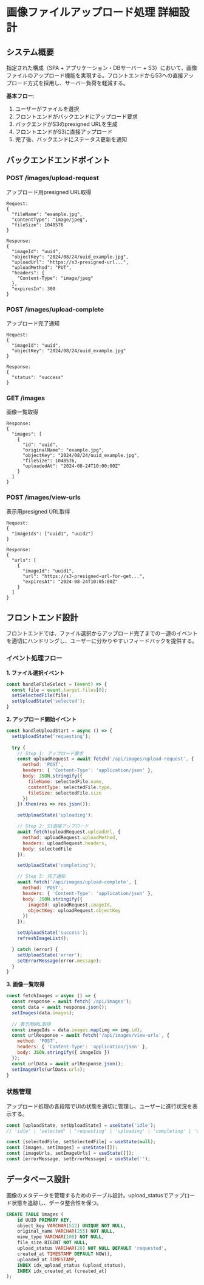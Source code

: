 # 画像ファイルアップロード処理 詳細設計

## システム概要

指定された構成（SPA + アプリケーション・DBサーバー + S3）において、画像ファイルのアップロード機能を実現する。フロントエンドからS3への直接アップロード方式を採用し、サーバー負荷を軽減する。

**基本フロー**:
1. ユーザーがファイルを選択
2. フロントエンドがバックエンドにアップロード要求
3. バックエンドがS3のpresigned URLを生成
4. フロントエンドがS3に直接アップロード
5. 完了後、バックエンドにステータス更新を通知

## バックエンドエンドポイント

### POST /images/upload-request
アップロード用presigned URL取得

```
Request:
{
  "fileName": "example.jpg",
  "contentType": "image/jpeg",
  "fileSize": 1048576
}

Response:
{
  "imageId": "uuid",
  "objectKey": "2024/08/24/uuid_example.jpg",
  "uploadUrl": "https://s3-presigned-url...",
  "uploadMethod": "PUT",
  "headers": {
    "Content-Type": "image/jpeg"
  },
  "expiresIn": 300
}
```

### POST /images/upload-complete
アップロード完了通知

```
Request:
{
  "imageId": "uuid",
  "objectKey": "2024/08/24/uuid_example.jpg"
}

Response:
{
  "status": "success"
}
```

### GET /images
画像一覧取得

```
Response:
{
  "images": [
    {
      "id": "uuid",
      "originalName": "example.jpg",
      "objectKey": "2024/08/24/uuid_example.jpg",
      "fileSize": 1048576,
      "uploadedAt": "2024-08-24T10:00:00Z"
    }
  ]
}
```

### POST /images/view-urls
表示用presigned URL取得

```
Request:
{
  "imageIds": ["uuid1", "uuid2"]
}

Response:
{
  "urls": [
    {
      "imageId": "uuid1",
      "url": "https://s3-presigned-url-for-get...",
      "expiresAt": "2024-08-24T10:05:00Z"
    }
  ]
}
```

## フロントエンド設計

フロントエンドでは、ファイル選択からアップロード完了までの一連のイベントを適切にハンドリングし、ユーザーに分かりやすいフィードバックを提供する。

### イベント処理フロー

**1. ファイル選択イベント**
```javascript
const handleFileSelect = (event) => {
  const file = event.target.files[0];
  setSelectedFile(file);
  setUploadState('selected');
}
```

**2. アップロード開始イベント**
```javascript
const handleUploadStart = async () => {
  setUploadState('requesting');
  
  try {
    // Step 1: アップロード要求
    const uploadRequest = await fetch('/api/images/upload-request', {
      method: 'POST',
      headers: { 'Content-Type': 'application/json' },
      body: JSON.stringify({
        fileName: selectedFile.name,
        contentType: selectedFile.type,
        fileSize: selectedFile.size
      })
    }).then(res => res.json());

    setUploadState('uploading');

    // Step 2: S3直接アップロード
    await fetch(uploadRequest.uploadUrl, {
      method: uploadRequest.uploadMethod,
      headers: uploadRequest.headers,
      body: selectedFile
    });

    setUploadState('completing');

    // Step 3: 完了通知
    await fetch('/api/images/upload-complete', {
      method: 'POST',
      headers: { 'Content-Type': 'application/json' },
      body: JSON.stringify({
        imageId: uploadRequest.imageId,
        objectKey: uploadRequest.objectKey
      })
    });

    setUploadState('success');
    refreshImageList();

  } catch (error) {
    setUploadState('error');
    setErrorMessage(error.message);
  }
}
```

**3. 画像一覧取得**
```javascript
const fetchImages = async () => {
  const response = await fetch('/api/images');
  const data = await response.json();
  setImages(data.images);
  
  // 表示用URL取得
  const imageIds = data.images.map(img => img.id);
  const urlResponse = await fetch('/api/images/view-urls', {
    method: 'POST',
    headers: { 'Content-Type': 'application/json' },
    body: JSON.stringify({ imageIds })
  });
  const urlData = await urlResponse.json();
  setImageUrls(urlData.urls);
}
```

### 状態管理

アップロード処理の各段階でUIの状態を適切に管理し、ユーザーに進行状況を表示する。

```javascript
const [uploadState, setUploadState] = useState('idle');
// 'idle' | 'selected' | 'requesting' | 'uploading' | 'completing' | 'success' | 'error'

const [selectedFile, setSelectedFile] = useState(null);
const [images, setImages] = useState([]);
const [imageUrls, setImageUrls] = useState([]);
const [errorMessage, setErrorMessage] = useState('');
```

## データベース設計

画像のメタデータを管理するためのテーブル設計。upload_statusでアップロード状態を追跡し、データ整合性を保つ。

```sql
CREATE TABLE images (
    id UUID PRIMARY KEY,
    object_key VARCHAR(512) UNIQUE NOT NULL,
    original_name VARCHAR(255) NOT NULL,
    mime_type VARCHAR(100) NOT NULL,
    file_size BIGINT NOT NULL,
    upload_status VARCHAR(20) NOT NULL DEFAULT 'requested',
    created_at TIMESTAMP DEFAULT NOW(),
    uploaded_at TIMESTAMP,
    INDEX idx_upload_status (upload_status),
    INDEX idx_created_at (created_at)
);
```